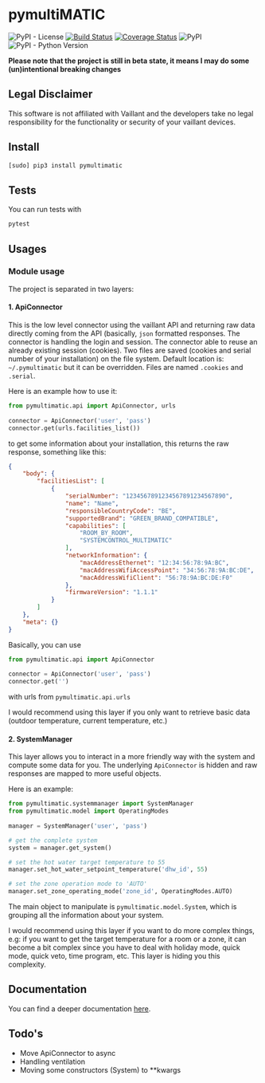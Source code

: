 # pymultiMATIC
![PyPI - License](https://img.shields.io/github/license/thomasgermain/pymultiMATIC)
[![Build Status](https://travis-ci.org/thomasgermain/pymultiMATIC.svg?branch=master)](https://travis-ci.org/thomasgermain/pymultiMATIC)
[![Coverage Status](https://coveralls.io/repos/github/thomasgermain/pymultiMATIC/badge.svg?branch=master)](https://coveralls.io/github/thomasgermain/pymultiMATIC?branch=master)
![PyPI](https://img.shields.io/pypi/v/pymultiMATIC)
![PyPI - Python Version](https://img.shields.io/pypi/pyversions/pymultiMATIC.svg)

<b>Please note that the project is still in beta state, it means  I may do some (un)intentional breaking changes</b>

## Legal Disclaimer
This software is not affiliated with Vaillant and the developers take no legal responsibility for the functionality or security of your vaillant devices.

## Install
```bash
[sudo] pip3 install pymultimatic 
```

## Tests
You can run tests with
```bash
pytest
```

## Usages

### Module usage
 
The project is separated in two layers:

#### 1. ApiConnector
This is the low level connector using the vaillant API and returning raw data directly coming from the API (basically, `json` formatted responses. The connector is handling the login and session.
The connector able to reuse an already existing session (cookies). Two files are saved (cookies and serial number of your installation) on the file system. Default location is:
`~/.pymultimatic` but it can be overridden. Files are named `.cookies` and `.serial`.


Here is an example how to use it:
```python
from pymultimatic.api import ApiConnector, urls
   
connector = ApiConnector('user', 'pass')
connector.get(urls.facilities_list()) 
```
to get some information about your installation, this returns the raw response, something like this:
```json
{
    "body": {
        "facilitiesList": [
            {
                "serialNumber": "1234567891234567891234567890",
                "name": "Name",
                "responsibleCountryCode": "BE",
                "supportedBrand": "GREEN_BRAND_COMPATIBLE",
                "capabilities": [
                    "ROOM_BY_ROOM",
                    "SYSTEMCONTROL_MULTIMATIC"
                ],
                "networkInformation": {
                    "macAddressEthernet": "12:34:56:78:9A:BC",
                    "macAddressWifiAccessPoint": "34:56:78:9A:BC:DE",
                    "macAddressWifiClient": "56:78:9A:BC:DE:F0"
                },
                "firmwareVersion": "1.1.1"
            }
        ]
    },
    "meta": {}
}
```

Basically, you can use 
```python
from pymultimatic.api import ApiConnector
   
connector = ApiConnector('user', 'pass')
connector.get('') 
```
with urls from `pymultimatic.api.urls`

I would recommend using this layer if you only want to retrieve basic data (outdoor temperature, current temperature, etc.)

#### 2. SystemManager
This layer allows you to interact in a more friendly way with the system and compute some data for you.
The underlying `ApiConnector` is hidden and raw responses are mapped to more useful objects.


Here is an example:
```python
from pymultimatic.systemmanager import SystemManager
from pymultimatic.model import OperatingModes
   
manager = SystemManager('user', 'pass')

# get the complete system
system = manager.get_system()

# set the hot water target temperature to 55
manager.set_hot_water_setpoint_temperature('dhw_id', 55)

# set the zone operation mode to 'AUTO'
manager.set_zone_operating_mode('zone_id', OperatingModes.AUTO)
```

The main object to manipulate is `pymultimatic.model.System`, which is grouping all the information about your system.

I would recommend using this layer if you want to do more complex things, e.g: if you want to get the target temperature for 
a room or a zone, it can become a bit complex since you have to deal with holiday mode, quick mode, quick veto, time program, etc.
This layer is hiding you  this complexity.

## Documentation
You can find a deeper documentation [here](https://thomasgermain.github.io/pymultiMATIC/).

## Todo's
- Move ApiConnector to async
- Handling ventilation
- Moving some constructors (System) to **kwargs